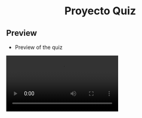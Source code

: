 <h1 align="center">Proyecto Quiz</h1>

## Preview

- Preview of the quiz

![foto](assets/quiz_preview.mp4)
 